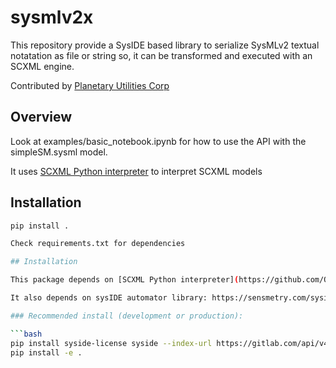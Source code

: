 # sysmlv2x

This repository provide a SysIDE based library to serialize SysMLv2 textual notatation as file or string so, it can
be transformed and executed with an SCXML engine.

Contributed by [Planetary Utilities Corp](https://www.planetaryutilities.com/)

## Overview

Look at examples/basic_notebook.ipynb for how to use the API with the simpleSM.sysml model.

It uses [SCXML Python interpreter](https://github.com/Open-MBEE/scxml4py) to interpret SCXML models


## Installation

```bash
pip install .

Check requirements.txt for dependencies

## Installation

This package depends on [SCXML Python interpreter](https://github.com/Open-MBEE/scxml4py), which is **not available on PyPI** and must be installed directly from GitHub.

It also depends on sysIDE automator library: https://sensmetry.com/syside/

### Recommended install (development or production):

```bash
pip install syside-license syside --index-url https://gitlab.com/api/v4/projects/69960816/packages/pypi/simple --upgrade
pip install -e .
